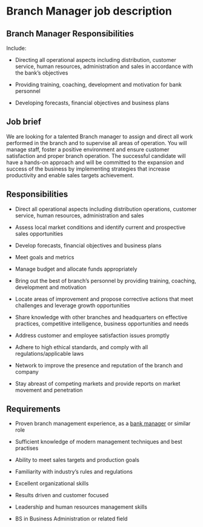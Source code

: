 # Branch Manager job description


## Branch Manager Responsibilities

Include:

* Directing all operational aspects including distribution, customer service, human resources, administration and sales in accordance with the bank’s objectives

* Providing training, coaching, development and motivation for bank personnel

* Developing forecasts, financial objectives and business plans


## Job brief

We are looking for a talented Branch manager to assign and direct all work performed in the branch and to supervise all areas of operation. You will manage staff, foster a positive environment and ensure customer satisfaction and proper branch operation. The successful candidate will have a hands-on approach and will be committed to the expansion and success of the business by implementing strategies that increase productivity and enable sales targets achievement.


## Responsibilities

* Direct all operational aspects including distribution operations, customer service, human resources, administration and sales

* Assess local market conditions and identify current and prospective sales opportunities

* Develop forecasts, financial objectives and business plans

* Meet goals and metrics

* Manage budget and allocate funds appropriately

* Bring out the best of branch’s personnel by providing training, coaching, development and motivation

* Locate areas of improvement and propose corrective actions that meet challenges and leverage growth opportunities

* Share knowledge with other branches and headquarters on effective practices, competitive intelligence, business opportunities and needs

* Address customer and employee satisfaction issues promptly

* Adhere to high ethical standards, and comply with all regulations/applicable laws

* Network to improve the presence and reputation of the branch and company

* Stay abreast of competing markets and provide reports on market movement and penetration


## Requirements

* Proven branch management experience, as a <a href="https://resources.workable.com/bank-manager-interview-questions">bank manager</a> or similar role

* Sufficient knowledge of modern management techniques and best practises

* Ability to meet sales targets and production goals

* Familiarity with industry’s rules and regulations

* Excellent organizational skills

* Results driven and customer focused

* Leadership and human resources management skills

* BS in Business Administration or related field
